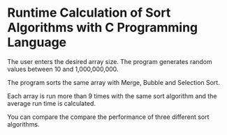 # Runtime Calculation of Sort Algorithms with C Programming Language

The user enters the desired array size. The program generates random values between 10 and 1,000,000,000.

The program sorts the same array with Merge, Bubble and Selection Sort.

Each array is run more than 9 times with the same sort algorithm and the average run time is calculated.

You can compare the compare the performance of three different sort algorithms.
